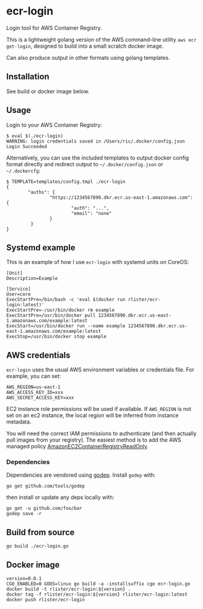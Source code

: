 # ecr-login

Login tool for AWS Container Registry.

This is a lightweight golang version of the AWS command-line utility
`aws ecr get-login`, designed to build into a small scratch docker
image.

Can also produce output in other formats using golang templates.

## Installation

See build or docker image below.

## Usage

Login to your AWS Container Registry:

```
$ eval $(./ecr-login)
WARNING: login credentials saved in /Users/ric/.docker/config.json
Login Succeeded
```

Alternatively, you can use the included templates to output docker
config format directly and redirect output to `~/.docker/config.json`
or `~/.dockercfg`:

```
$ TEMPLATE=templates/config.tmpl ./ecr-login
{
        "auths": {
                "https://1234567890.dkr.ecr.us-east-1.amazonaws.com": {
                        "auth": "...",
                        "email": "none"
                }
         }
}
```

## Systemd example

This is an example of how I use `ecr-login` with systemd units on
CoreOS:

```
[Unit]
Description=Example

[Service]
User=core
ExecStartPre=/bin/bash -c 'eval $(docker run rlister/ecr-login:latest)'
ExecStartPre=-/usr/bin/docker rm example
ExecStartPre=/usr/bin/docker pull 1234567890.dkr.ecr.us-east-1.amazonaws.com/example:latest
ExecStart=/usr/bin/docker run --name example 1234567890.dkr.ecr.us-east-1.amazonaws.com/example:latest
ExecStop=/usr/bin/docker stop example
```

## AWS credentials

`ecr-login` uses the usual AWS environment variables or credentials
file. For example, you can set:

```
AWS_REGION=us-east-1
AWS_ACCESS_KEY_ID=xxx
AWS_SECRET_ACCESS_KEY=xxx
```

EC2 instance role permissions will be used if available. If `AWS_REGION`
is not set on an ec2 instance, the local region will be inferred from
instance metadata.

You will need the correct IAM permissions to authenticate (and then
actually pull images from your registry). The easiest method is to add
the AWS managed policy
[AmazonEC2ContainerRegistryReadOnly](https://docs.aws.amazon.com/AmazonECS/latest/developerguide/ecr_managed_policies.html).

### Dependencies

Dependencies are vendored using
[godep](https://github.com/tools/godep). Install `godep` with:

```
go get github.com/tools/godep
```

then install or update any deps locally with:

```
go get -u github.com/foo/bar
godep save -r
```

## Build from source

```
go build ./ecr-login.go
```

## Docker image

```
version=0.0.1
CGO_ENABLED=0 GOOS=linux go build -a -installsuffix cgo ecr-login.go
docker build -t rlister/ecr-login:${version} .
docker tag -f rlister/ecr-login:${version} rlister/ecr-login:latest
docker push rlister/ecr-login
```